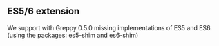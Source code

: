 ## ES5/6 extension

We support with Greppy 0.5.0 missing implementations
of ES5 and ES6. (using the packages: es5-shim and es6-shim)

